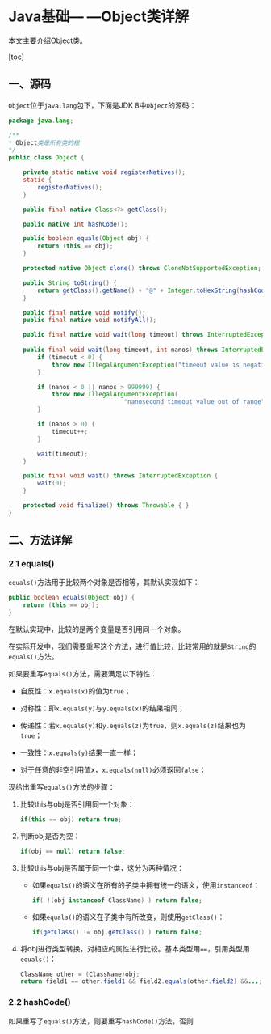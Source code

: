 # Java基础— —Object类详解

本文主要介绍Object类。

[toc]

## 一、源码

`Object`位于`java.lang`包下，下面是JDK 8中`Object`的源码：

```java
package java.lang;

/**
* Object类是所有类的根
*/
public class Object {

    private static native void registerNatives();
    static {
        registerNatives();
    }

    public final native Class<?> getClass();

    public native int hashCode();

    public boolean equals(Object obj) {
        return (this == obj);
    }

    protected native Object clone() throws CloneNotSupportedException;

    public String toString() {
        return getClass().getName() + "@" + Integer.toHexString(hashCode());
    }

    public final native void notify();
    public final native void notifyAll();

    public final native void wait(long timeout) throws InterruptedException;
    
    public final void wait(long timeout, int nanos) throws InterruptedException {
        if (timeout < 0) {
            throw new IllegalArgumentException("timeout value is negative");
        }

        if (nanos < 0 || nanos > 999999) {
            throw new IllegalArgumentException(
                                "nanosecond timeout value out of range");
        }

        if (nanos > 0) {
            timeout++;
        }

        wait(timeout);
    }

    public final void wait() throws InterruptedException {
        wait(0);
    }

    protected void finalize() throws Throwable { }
}

```



## 二、方法详解

### 2.1 equals()

`equals()`方法用于比较两个对象是否相等，其默认实现如下：

```java
public boolean equals(Object obj) {
    return (this == obj);
}
```

在默认实现中，比较的是两个变量是否引用同一个对象。

在实际开发中，我们需要重写这个方法，进行值比较，比较常用的就是`String`的`equals()`方法。

如果要重写`equals()`方法，需要满足以下特性：

- 自反性：`x.equals(x)`的值为`true`；

- 对称性：即`x.equals(y)`与`y.equals(x)`的结果相同；
- 传递性：若`x.equals(y)`和`y.equals(z)`为`true`，则`x.equals(z)`结果也为`true`；
- 一致性：`x.equals(y)`结果一直一样；
- 对于任意的非空引用值x，`x.equals(null)`必须返回`false`；

现给出重写`equals()`方法的步骤：

1. 比较this与obj是否引用同一个对象：

   ```java
   if(this == obj) return true;
   ```

2. 判断obj是否为空：

   ```java
   if(obj == null) return false;
   ```

3. 比较this与obj是否属于同一个类，这分为两种情况：

   - 如果`equals()`的语义在所有的子类中拥有统一的语义，使用`instanceof`：

     ```java
     if( !(obj instanceof ClassName) ) return false; 
     ```

   - 如果`equals()`的语义在子类中有所改变，则使用`getClass()`：

     ```java
     if(getClass() != obj.getClass() ) return false;
     ```

4. 将obj进行类型转换，对相应的属性进行比较。基本类型用`==`，引用类型用`equals()`：

   ```java
   ClassName other = (ClassName)obj;
   return field1 == other.field1 && field2.equals(other.field2) &&...;
   ```



### 2.2 hashCode()



如果重写了`equals()`方法，则要重写`hashCode()`方法，否则